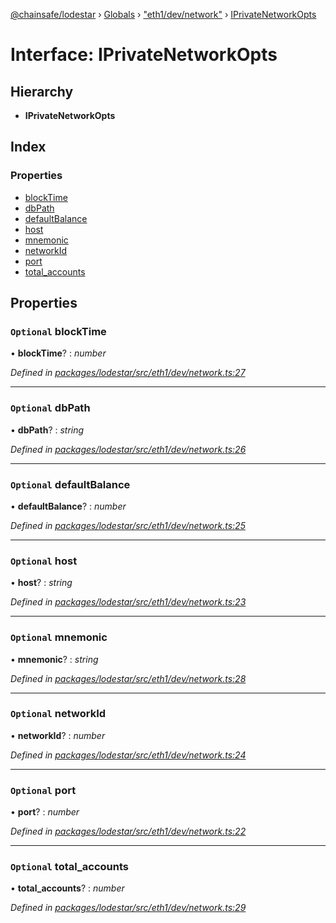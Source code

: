 [@chainsafe/lodestar](../README.md) › [Globals](../globals.md) › ["eth1/dev/network"](../modules/_eth1_dev_network_.md) › [IPrivateNetworkOpts](_eth1_dev_network_.iprivatenetworkopts.md)

# Interface: IPrivateNetworkOpts

## Hierarchy

* **IPrivateNetworkOpts**

## Index

### Properties

* [blockTime](_eth1_dev_network_.iprivatenetworkopts.md#optional-blocktime)
* [dbPath](_eth1_dev_network_.iprivatenetworkopts.md#optional-dbpath)
* [defaultBalance](_eth1_dev_network_.iprivatenetworkopts.md#optional-defaultbalance)
* [host](_eth1_dev_network_.iprivatenetworkopts.md#optional-host)
* [mnemonic](_eth1_dev_network_.iprivatenetworkopts.md#optional-mnemonic)
* [networkId](_eth1_dev_network_.iprivatenetworkopts.md#optional-networkid)
* [port](_eth1_dev_network_.iprivatenetworkopts.md#optional-port)
* [total_accounts](_eth1_dev_network_.iprivatenetworkopts.md#optional-total_accounts)

## Properties

### `Optional` blockTime

• **blockTime**? : *number*

*Defined in [packages/lodestar/src/eth1/dev/network.ts:27](https://github.com/ChainSafe/lodestar/blob/53533586a/packages/lodestar/src/eth1/dev/network.ts#L27)*

___

### `Optional` dbPath

• **dbPath**? : *string*

*Defined in [packages/lodestar/src/eth1/dev/network.ts:26](https://github.com/ChainSafe/lodestar/blob/53533586a/packages/lodestar/src/eth1/dev/network.ts#L26)*

___

### `Optional` defaultBalance

• **defaultBalance**? : *number*

*Defined in [packages/lodestar/src/eth1/dev/network.ts:25](https://github.com/ChainSafe/lodestar/blob/53533586a/packages/lodestar/src/eth1/dev/network.ts#L25)*

___

### `Optional` host

• **host**? : *string*

*Defined in [packages/lodestar/src/eth1/dev/network.ts:23](https://github.com/ChainSafe/lodestar/blob/53533586a/packages/lodestar/src/eth1/dev/network.ts#L23)*

___

### `Optional` mnemonic

• **mnemonic**? : *string*

*Defined in [packages/lodestar/src/eth1/dev/network.ts:28](https://github.com/ChainSafe/lodestar/blob/53533586a/packages/lodestar/src/eth1/dev/network.ts#L28)*

___

### `Optional` networkId

• **networkId**? : *number*

*Defined in [packages/lodestar/src/eth1/dev/network.ts:24](https://github.com/ChainSafe/lodestar/blob/53533586a/packages/lodestar/src/eth1/dev/network.ts#L24)*

___

### `Optional` port

• **port**? : *number*

*Defined in [packages/lodestar/src/eth1/dev/network.ts:22](https://github.com/ChainSafe/lodestar/blob/53533586a/packages/lodestar/src/eth1/dev/network.ts#L22)*

___

### `Optional` total_accounts

• **total_accounts**? : *number*

*Defined in [packages/lodestar/src/eth1/dev/network.ts:29](https://github.com/ChainSafe/lodestar/blob/53533586a/packages/lodestar/src/eth1/dev/network.ts#L29)*

